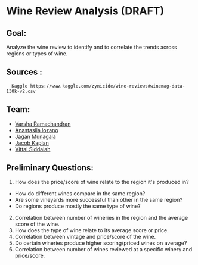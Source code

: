 # Wine Review Analysis (DRAFT)

## Goal:
Analyze the wine review to identify and to correlate the trends across regions or types of wine.
 
## Sources :
      Kaggle https://www.kaggle.com/zynicide/wine-reviews#winemag-data-130k-v2.csv
 
## Team:
* [Varsha Ramachandran](varsharcn@gmail.com)
* [Anastasiia lozano]()
* [Jagan Munagala](jagan1301@gmail.com)
* [Jacob Kaplan](j.kaplan814@yahoo.com)
* [Vittal Siddaiah](vittal.siddaiah@gmail.com)

## Preliminary Questions:
1. How does the price/score of wine relate to the region it's produced in?
* How do different wines compare in the same region?
* Are some vineyards more successful than other in the same region?
* Do regions produce mostly the same type of wine?
2. Correlation between number of wineries in the region and the average score of the wine.
3. How does the type of wine relate to its average score or price.
4. Correlation between vintage and price/score of the wine.
5. Do certain wineries produce higher scoring/priced wines on average?
6. Correlation between number of wines reviewed at a specific winery and price/score.
